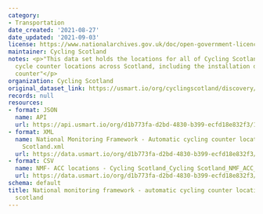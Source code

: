 ```yaml
---
category:
- Transportation
date_created: '2021-08-27'
date_updated: '2021-09-03'
license: https://www.nationalarchives.gov.uk/doc/open-government-licence/version/3/
maintainer: Cycling Scotland
notes: <p>"This data set holds the locations for all of Cycling Scotland's permanent
  cycle counter locations across Scotland, including the installation date of each
  counter"</p>
organization: Cycling Scotland
original_dataset_link: https://usmart.io/org/cyclingscotland/discovery/discovery-view-detail/14227968-8ed5-4caf-a5cb-2dbc3539100f
records: null
resources:
- format: JSON
  name: API
  url: https://api.usmart.io/org/d1b773fa-d2bd-4830-b399-ecfd18e832f3/10be827e-e5ed-4fcf-9e5b-e2089e02daad/7/urql
- format: XML
  name: National Monitoring Framework - Automatic cycling counter locations - Cycling
    Scotland.xml
  url: https://data.usmart.io/org/d1b773fa-d2bd-4830-b399-ecfd18e832f3/resource?resourceGUID=38d63877-40f3-462d-92b7-91685f20c22d
- format: CSV
  name: NMF- ACC locations - Cycling Scotland_Cycling Scotland_NMF_ACC_Locations_2022v2.csv
  url: https://data.usmart.io/org/d1b773fa-d2bd-4830-b399-ecfd18e832f3/resource?resourceGUID=cc598ecf-22dd-4b45-a719-743c5c1d0e64
schema: default
title: National monitoring framework - automatic cycling counter locations - cycling
  scotland
---
```

